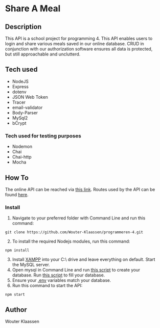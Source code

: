 # Share A Meal

## Description

This API is a school project for programming 4. This API enables users to login and share various meals saved in our online database. 
CRUD in conjunction with our authorization software ensures all data is protected, but still approachable and unclutterd.

## Tech used

- NodeJS
- Express
- dotenv
- JSON Web Token
- Tracer
- email-validator
- Body-Parser
- MySql2
- bCrypt

### Tech used for testing purposes

- Nodemon
- Chai
- Chai-http
- Mocha

## How To

The online API can be reached via [this link](https://program-4.herokuapp.com/).
Routes used by the API can be found [here](https://shareameal-api.herokuapp.com/docs/).

### Install

1. Navigate to your preferred folder with Command Line and run this command:
```
git clone https://github.com/Wouter-Klaassen/programmeren-4.git
```
2. To install the required Nodejs modules, run this command:
```
npm install
```
3. Install [XAMPP](https://www.apachefriends.org/) into your C:\ drive and leave everything on default. Start the MySQL server.
4. Open mysql in Command Line and run [this script](share-a-meal.create.sql) to create your database. Run [this script](share-a-meal.sql) to fill your database.
5. Ensure your [.env](.env) variables match your database.
6. Run this command to start the API:
```
npm start
```

## Author

Wouter Klaassen